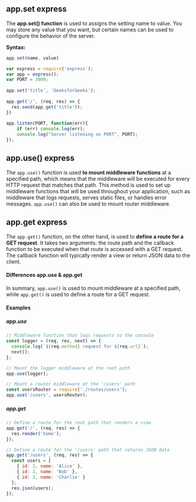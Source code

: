 
## app.set express
The **app.set() function** is used to assigns the setting name to value. You may store any value that you want, but certain names can be used to configure the behavior of the server.

**Syntax:**
```js
app.set(name, value)
```

```js
var express = require('express');
var app = express();
var PORT = 3000;
  
app.set('title', 'GeeksforGeeks');
  
app.get('/', (req, res) => {
  res.send(app.get('title'));
})
  
app.listen(PORT, function(err){
    if (err) console.log(err);
    console.log("Server listening on PORT", PORT);
}); 
```


## app.use() express
The `app.use()` function is used **to mount middleware functions** at a specified path, which means that the middleware will be executed for every HTTP request that matches that path. This method is used to set up middleware functions that will be used throughout your application, such as middleware that logs requests, serves static files, or handles error messages. `app.use()` can also be used to mount router middleware.


## app.get express
The `app.get()` function, on the other hand, is used to **define a route for a GET request**. It takes two arguments: the route path and the callback function to be executed when that route is accessed with a GET request. The callback function will typically render a view or return JSON data to the client.


#### Differences app.use & app.get
In summary, `app.use()` is used to mount middleware at a specified path, while `app.get()` is used to define a route for a GET request.

#### Examples
##### app.use
```js
// Middleware function that logs requests to the console
const logger = (req, res, next) => {
  console.log(`${req.method} request for ${req.url}`);
  next();
};

// Mount the logger middleware at the root path
app.use(logger);

// Mount a router middleware at the '/users' path
const usersRouter = require('./routes/users');
app.use('/users', usersRouter);

```

##### app.get
```js
// Define a route for the root path that renders a view
app.get('/', (req, res) => {
  res.render('home');
});

// Define a route for the '/users' path that returns JSON data
app.get('/users', (req, res) => {
  const users = [
    { id: 1, name: 'Alice' },
    { id: 2, name: 'Bob' },
    { id: 3, name: 'Charlie' }
  ];
  res.json(users);
});

```